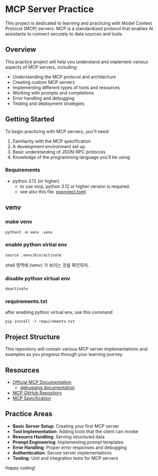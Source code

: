 # MCP Server Practice

This project is dedicated to learning and practicing with Model Context Protocol (MCP) servers. MCP is a standardized protocol that enables AI assistants to connect securely to data sources and tools.

## Overview

This practice project will help you understand and implement various aspects of MCP servers, including:

- Understanding the MCP protocol and architecture
- Creating custom MCP servers
- Implementing different types of tools and resources
- Working with prompts and completions
- Error handling and debugging
- Testing and deployment strategies

## Getting Started

To begin practicing with MCP servers, you'll need:

1. Familiarity with the MCP specification
2. A development environment set up
3. Basic understanding of JSON-RPC protocols
4. Knowledge of the programming language you'll be using

### Requirements


- python 3.12 (or higher)
  - to use mcp, python 3.12 or higher version is required.
  - see also this file. [pyproject.toml](pyproject.toml)

## venv

### make venv

```
python3 -m venv .venv
```

### enable python virtial env

```
source .venv/bin/activate
```
 
shell 영역에 (venv) 가 보이는 것을 확인하자. 

### disable python virtual env

```
deactivate
```

### requirements.txt

after enabling python virtual env, use this command

```
pip install -r requirements.txt
```

## Project Structure

This repository will contain various MCP server implementations and examples as you progress through your learning journey.

## Resources

- [Official MCP Documentation](https://modelcontextprotocol.io/)
  - [debugging documentation](https://modelcontextprotocol.io/docs/tools/debugging)
- [MCP GitHub Repository](https://github.com/modelcontextprotocol)
- [MCP Specification](https://spec.modelcontextprotocol.io/)

## Practice Areas

- **Basic Server Setup**: Creating your first MCP server
- **Tool Implementation**: Adding tools that the client can invoke
- **Resource Handling**: Serving structured data
- **Prompt Engineering**: Implementing prompt templates
- **Error Handling**: Proper error responses and debugging
- **Authentication**: Secure server implementations
- **Testing**: Unit and integration tests for MCP servers

Happy coding!
